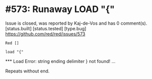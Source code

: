 
#573: Runaway LOAD "{"
================================================================================
Issue is closed, was reported by Kaj-de-Vos and has 0 comment(s).
[status.built] [status.tested] [type.bug]
<https://github.com/red/red/issues/573>

```
Red []

load "{"
```

**\* Load Error: string ending delimiter } not found!
...

Repeats without end.



